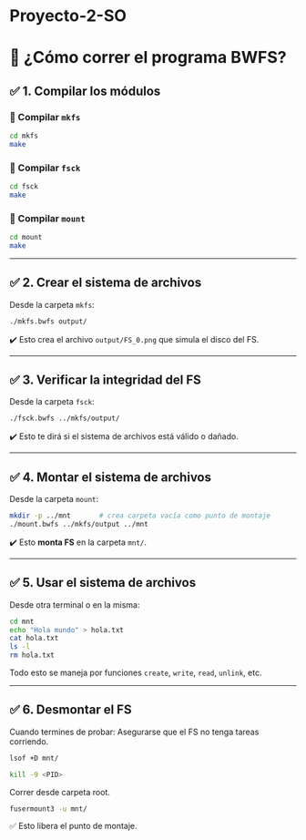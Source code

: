 # Proyecto-2-SO

# 🧪 ¿Cómo correr el programa BWFS?

## ✅ 1. Compilar los módulos

### 📁 Compilar `mkfs`

```bash
cd mkfs
make
```

### 📁 Compilar `fsck`

```bash
cd fsck
make
```

### 📁 Compilar `mount`

```bash
cd mount
make
```

---

## ✅ 2. Crear el sistema de archivos

Desde la carpeta `mkfs`:

```bash
./mkfs.bwfs output/
```

✔️ Esto crea el archivo `output/FS_0.png` que simula el disco del FS.

---

## ✅ 3. Verificar la integridad del FS

Desde la carpeta `fsck`:

```bash
./fsck.bwfs ../mkfs/output/
```

✔️ Esto te dirá si el sistema de archivos está válido o dañado.

---

## ✅ 4. Montar el sistema de archivos

Desde la carpeta `mount`:

```bash
mkdir -p ../mnt       # crea carpeta vacía como punto de montaje
./mount.bwfs ../mkfs/output ../mnt
```

✔️ Esto **monta  FS** en la carpeta `mnt/`.

---

## ✅ 5. Usar el sistema de archivos

Desde otra terminal o en la misma:

```bash
cd mnt
echo "Hola mundo" > hola.txt
cat hola.txt
ls -l
rm hola.txt
```

Todo esto se maneja por funciones `create`, `write`, `read`, `unlink`, etc.

---

## ✅ 6. Desmontar el FS

Cuando termines de probar:
Asegurarse que el FS no tenga tareas corriendo. 
```bash
lsof +D mnt/
```
```bash
kill -9 <PID>
```
Correr desde carpeta root.
```bash
fusermount3 -u mnt/
```

✅ Esto libera el punto de montaje.
